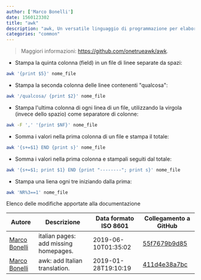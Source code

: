 ```yaml
---
author: ['Marco Bonelli']
date: 1560123302
title: "awk"
description: "awk, Un versatile linguaggio di programmazione per elaborare file."
categories: "common"
---
```

> Maggiori informazioni: <https://github.com/onetrueawk/awk>.

- Stampa la quinta colonna (field) in un file di linee separate da spazi:

```bash
awk '{print $5}' nome_file
```

- Stampa la seconda colonna delle linee contenenti "qualcosa":

```bash
awk '/qualcosa/ {print $2}' nome_file
```

- Stampa l'ultima colonna di ogni linea di un file, utilizzando la virgola (invece dello spazio) come separatore di colonne:

```bash
awk -F ',' '{print $NF}' nome_file
```

- Somma i valori nella prima colonna di un file e stampa il totale:

```bash
awk '{s+=$1} END {print s}' nome_file
```

- Somma i valori nella prima colonna e stampali seguiti dal totale:

```bash
awk '{s+=$1; print $1} END {print "--------"; print s}' nome_file
```

- Stampa una liena ogni tre iniziando dalla prima:

```bash
awk 'NR%3==1' nome_file
```
Elenco delle modifiche apportate alla documentazione


Autore | Descrizione | Data formato ISO 8601 | Collegamento a GitHub
------|-----|-----|-----
[Marco Bonelli](mailto:marco@mebeim.net) | italian pages: add missing homepages. | 2019-06-10T01:35:02 | [55f7679b9d85](https://github.com/tldr-pages/tldr/commit/55f7679b9d85480f6c81738bd32c7901a1db36fe)
[Marco Bonelli](mailto:mb5.marcob@gmail.com) | awk: add Italian translation. | 2019-01-28T19:10:19 | [411d4e38a7bc](https://github.com/tldr-pages/tldr/commit/411d4e38a7bc3f2d636d606754880c0b13d56583)

